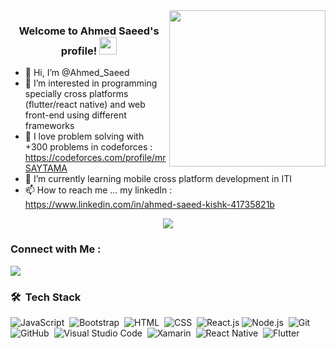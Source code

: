 <img width="250" align="right" src="https://c.tenor.com/_DOBjnGspYAAAAAM/code-coding.gif">

<h3 align="center">
  Welcome to Ahmed Saeed's profile!
  <img src="https://media.giphy.com/media/hvRJCLFzcasrR4ia7z/giphy.gif" width="28">
</h3>

- 👋 Hi, I’m @Ahmed_Saeed
- 👀 I’m interested in programming specially cross platforms (flutter/react native) and web front-end using different frameworks
- 🧠 I love problem solving with +300 problems in codeforces : https://codeforces.com/profile/mrSAYTAMA
- 🌱 I’m currently learning mobile cross platform development in ITI
- 📫 How to reach me ... my linkedIn : https://www.linkedin.com/in/ahmed-saeed-kishk-41735821b

<!---
AhmedSaeed456/AhmedSaeed456 is a ✨ special ✨ repository because its `README.md` (this file) appears on your GitHub profile.
You can click the Preview link to take a look at your changes.
--->




<!-- Typing SVG by DenverCoder1 - https://github.com/DenverCoder1/readme-typing-svg -->
<p align="center">
  <a href="https://github.com/DenverCoder1/readme-typing-svg"><img src="https://readme-typing-svg.herokuapp.com/?lines=Mobile-Cross%20And%20web%20developer;Always%20learning%20new%20things&font=Fira%20Code&center=true&width=440&height=45&color=f75c7e&vCenter=true&size=22"></a>
</p> 



### Connect with Me :

<a href="https://linkedin.com/in/ahmed-saeed-kishk" target="_blank"><img src="https://img.shields.io/badge/-Ahmed%20Saeed-0077B5?style=for-the-badge&logo=Linkedin&logoColor=white"/></a>

### 🛠 &nbsp;Tech Stack
![JavaScript](https://img.shields.io/badge/-JavaScript-05122A?style=flat&logo=javascript)&nbsp;
![Bootstrap](https://img.shields.io/badge/-Bootstrap-05122A?style=flat&logo=bootstrap&logoColor=563D7C)&nbsp;
![HTML](https://img.shields.io/badge/-HTML-05122A?style=flat&logo=HTML5)&nbsp;
![CSS](https://img.shields.io/badge/-CSS-05122A?style=flat&logo=CSS3&logoColor=1572B6)&nbsp;
![React.js](https://img.shields.io/badge/-React-05122A?style=flat&logo=react)
![Node.js](https://img.shields.io/badge/-Node.js-05122A?style=flat&logo=node.js&logoColor=339933)&nbsp;
![Git](https://img.shields.io/badge/-Git-05122A?style=flat&logo=git)&nbsp;
![GitHub](https://img.shields.io/badge/-GitHub-05122A?style=flat&logo=github)&nbsp;
![Visual Studio Code](https://img.shields.io/badge/-Visual%20Studio%20Code-05122A?style=flat&logo=visual-studio-code&logoColor=007ACC)&nbsp;
![Xamarin](https://img.shields.io/badge/-Sass-05122A?style=flat&logo=xamarin)&nbsp;
![React Native](https://img.shields.io/badge/-GraphQL-05122A?style=flat&logo=ReactNative)&nbsp;
![Flutter](https://img.shields.io/badge/-MongoDB-05122A?style=flat&logo=flutter)&nbsp;


